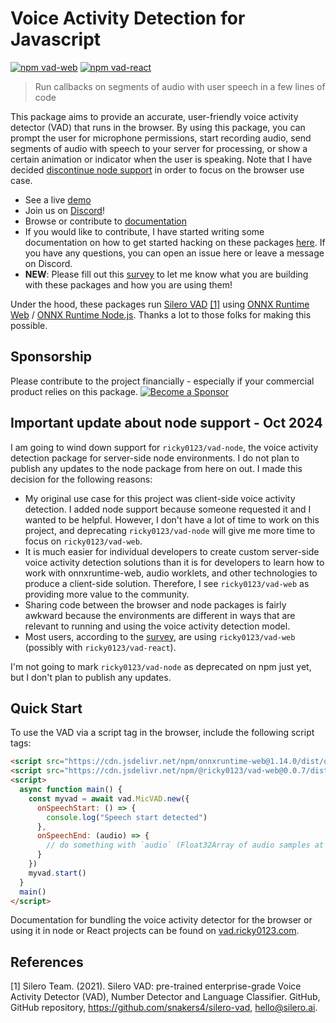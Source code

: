 # Voice Activity Detection for Javascript

[![npm vad-web](https://img.shields.io/npm/v/@ricky0123/vad-web?color=blue&label=%40ricky0123%2Fvad-web&style=flat-square)](https://www.npmjs.com/package/@ricky0123/vad-web)
[![npm vad-react](https://img.shields.io/npm/v/@ricky0123/vad-react?color=blue&label=%40ricky0123%2Fvad-react&style=flat-square)](https://www.npmjs.com/package/@ricky0123/vad-react)

> Run callbacks on segments of audio with user speech in a few lines of code

This package aims to provide an accurate, user-friendly voice activity detector (VAD) that runs in the browser. By using this package, you can prompt the user for microphone permissions, start recording audio, send segments of audio with speech to your server for processing, or show a certain animation or indicator when the user is speaking. Note that I have decided [discontinue node support](#important-update-about-node-support---oct-2024) in order to focus on the browser use case.

* See a live [demo](https://www.vad.ricky0123.com)
* Join us on [Discord](https://discord.gg/4WPeGEaSpF)!
* Browse or contribute to [documentation](https://wiki.vad.ricky0123.com/)
* If you would like to contribute, I have started writing some documentation on how to get started hacking on these packages [here](https://wiki.vad.ricky0123.com/en/docs/developer/hacking). If you have any questions, you can open an issue here or leave a message on Discord.
* **NEW**: Please fill out this [survey](https://uaux2a2ppfv.typeform.com/to/iJG2gCQv) to let me know what you are building with these packages and how you are using them!

Under the hood, these packages run [Silero VAD](https://github.com/snakers4/silero-vad) [[1]](#1) using [ONNX Runtime Web](https://github.com/microsoft/onnxruntime/tree/main/js/web) / [ONNX Runtime Node.js](https://github.com/microsoft/onnxruntime/tree/main/js/node). Thanks a lot to those folks for making this possible.

## Sponsorship

Please contribute to the project financially - especially if your commercial product relies on this package. [![Become a Sponsor](https://img.shields.io/static/v1?label=Become%20a%20Sponsor&message=%E2%9D%A4&logo=GitHub&style=flat&color=d42f2d)](https://github.com/sponsors/ricky0123)

## Important update about node support - Oct 2024

I am going to wind down support for `ricky0123/vad-node`, the voice activity detection package for server-side node environments. I do not plan to publish any updates to the node package from here on out. I made this decision for the following reasons:

- My original use case for this project was client-side voice activity detection. I added node support because someone requested it and I wanted to be helpful. However, I don't have a lot of time to work on this project, and deprecating `ricky0123/vad-node` will give me more time to focus on `ricky0123/vad-web`.
- It is much easier for individual developers to create custom server-side voice activity detection solutions than it is for developers to learn how to work with onnxruntime-web, audio worklets, and other technologies to produce a client-side solution. Therefore, I see `ricky0123/vad-web` as providing more value to the community.
- Sharing code between the browser and node packages is fairly awkward because the environments are different in ways that are relevant to running and using the voice activity detection model.
- Most users, according to the [survey](https://uaux2a2ppfv.typeform.com/to/iJG2gCQv), are using `ricky0123/vad-web` (possibly with `ricky0123/vad-react`).

I'm not going to mark `ricky0123/vad-node` as deprecated on npm just yet, but I don't plan to publish any updates.

## Quick Start

To use the VAD via a script tag in the browser, include the following script tags:

```html
<script src="https://cdn.jsdelivr.net/npm/onnxruntime-web@1.14.0/dist/ort.js"></script>
<script src="https://cdn.jsdelivr.net/npm/@ricky0123/vad-web@0.0.7/dist/bundle.min.js"></script>
<script>
  async function main() {
    const myvad = await vad.MicVAD.new({
      onSpeechStart: () => {
        console.log("Speech start detected")
      },
      onSpeechEnd: (audio) => {
        // do something with `audio` (Float32Array of audio samples at sample rate 16000)...
      }
    })
    myvad.start()
  }
  main()
</script>
```

Documentation for bundling the voice activity detector for the browser or using it in node or React projects can be found on [vad.ricky0123.com](https://www.vad.ricky0123.com).

## References

<a id="1">[1]</a>
Silero Team. (2021).
Silero VAD: pre-trained enterprise-grade Voice Activity Detector (VAD), Number Detector and Language Classifier.
GitHub, GitHub repository, https://github.com/snakers4/silero-vad, hello@silero.ai.
